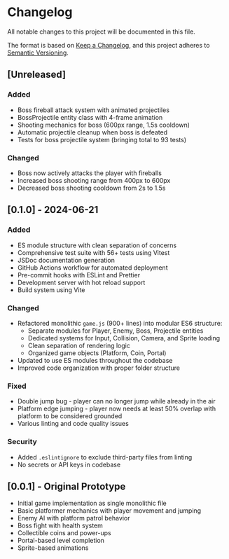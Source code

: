 # Changelog

All notable changes to this project will be documented in this file.

The format is based on [Keep a Changelog](https://keepachangelog.com/en/1.0.0/),
and this project adheres to [Semantic Versioning](https://semver.org/spec/v2.0.0.html).

## [Unreleased]

### Added

- Boss fireball attack system with animated projectiles
- BossProjectile entity class with 4-frame animation
- Shooting mechanics for boss (600px range, 1.5s cooldown)
- Automatic projectile cleanup when boss is defeated
- Tests for boss projectile system (bringing total to 93 tests)

### Changed

- Boss now actively attacks the player with fireballs
- Increased boss shooting range from 400px to 600px
- Decreased boss shooting cooldown from 2s to 1.5s

## [0.1.0] - 2024-06-21

### Added

- ES module structure with clean separation of concerns
- Comprehensive test suite with 56+ tests using Vitest
- JSDoc documentation generation
- GitHub Actions workflow for automated deployment
- Pre-commit hooks with ESLint and Prettier
- Development server with hot reload support
- Build system using Vite

### Changed

- Refactored monolithic `game.js` (900+ lines) into modular ES6 structure:
  - Separate modules for Player, Enemy, Boss, Projectile entities
  - Dedicated systems for Input, Collision, Camera, and Sprite loading
  - Clean separation of rendering logic
  - Organized game objects (Platform, Coin, Portal)
- Updated to use ES modules throughout the codebase
- Improved code organization with proper folder structure

### Fixed

- Double jump bug - player can no longer jump while already in the air
- Platform edge jumping - player now needs at least 50% overlap with platform to be considered grounded
- Various linting and code quality issues

### Security

- Added `.eslintignore` to exclude third-party files from linting
- No secrets or API keys in codebase

## [0.0.1] - Original Prototype

- Initial game implementation as single monolithic file
- Basic platformer mechanics with player movement and jumping
- Enemy AI with platform patrol behavior
- Boss fight with health system
- Collectible coins and power-ups
- Portal-based level completion
- Sprite-based animations
